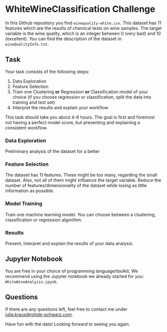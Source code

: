# WhiteWineClassification Challenge 
In this Github repository you find `winequality-white.csv`. This dataset has 11 features which are the results of chemical tests on  wine samples. The target variable is the wine quality, which is an integer between 0 (very bad) and 10 (excellent). You can find the description of the dataset in `wineQualityInfo.txt`.

## Task
Your task consists of the following steps:
1. Data Exploration
2. Feature Selection
3. Train one Clustering __or__ Regression __or__ Classification model of your choice (if you choose regression or classification, split the data into training and test set)
4. Interpret the results and explain your workflow

This task should take you about 4-6 hours. The goal is first and foremost not having a perfect model score, but presenting and explaining a consistent workflow. 

### Data Exploration
Preliminary analysis of the dataset for a better 

### Feature Selection
The dataset has 11 features. These might be too many, regarding the small dataset. Also, not all of them might influence the target variable. Reduce the number of features/dimensionality of the dataset while losing as little information as possible.

### Model Training
Train one machine learning model. You can choose between a clustering, classification or regression algorithm. 

### Results
Present, interpret and explain the results of your data analysis.

## Jupyter Notebook
You are free in your choice of programming language/toolkit. We recommend using the Jupyter notebook we already started for you: `WhiteWineAnalysis.ipynb`. 

## Questions
If there are any questions left, feel free to contact me under julia.kraus@rohde-schwarz.com.

Have fun with the data! Looking forward to seeing you again.


